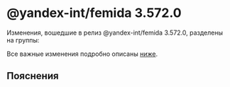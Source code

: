 # @yandex-int/femida 3.572.0

<!-- ЧЕЛОВЕЧЕСКОЕ ВСТУПЛЕНИЕ -->

Изменения, вошедшие в релиз @yandex-int/femida 3.572.0, разделены на группы:

Все важные изменения подробно описаны [ниже](#Пояснения).

## Пояснения

